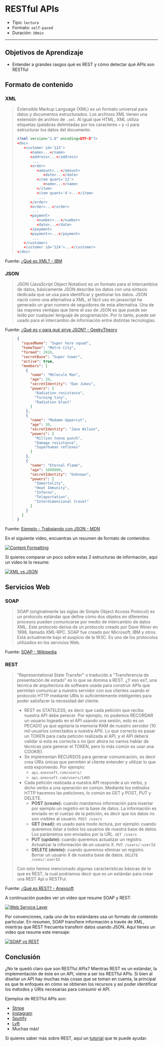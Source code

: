 # RESTful APIs

- Tipo: `lectura`
- Formato: `self-paced`
- Duración: `30min`

***

## Objetivos de Aprendizaje

- Entender a grandes rasgos qué es REST y cómo detectar qué APIs son RESTful

## Formato de contenido

### XML

> Extensible Markup Language (XML) es un formato universal para datos y
> documentos estructurados. Los archivos XML tienen una extensión de archivo de
> `.xml`. Al igual que HTML, XML utiliza etiquetas (palabras delimitadas por los
> caracteres `>` y `<`) para estructurar los datos del documento.
>
> ```xml
> <?xml version="1.0" encoding=UTF-8"?>
> <doc>
>    <customer id='123'>
>       <name>...</name>
>       <address>...</address>
>        ...
>       <order>
>          <amount>...</amount>
>             <date>...</date>
>          <item quant='12'>
>             <name>...</name>
>          </item>
>          <item quant='4'>...</item>
>           ...
>       </order>
>       <order>...</order>
>        ...
>       <payment>
>          <number>...</number>
>          <date>...</date>
>       </payment>
>       <payment>>...</payment>
>        ...
>    </customer>
>    <customer id='124'>...</customer>
> </doc>
> ```

Fuente: [¿Qué es XML? - IBM](https://www.ibm.com/support/knowledgecenter/es/SSEPGG_8.2.0/com.ibm.db2.ii.doc/opt/c0007799.htm)

### JSON

> JSON (JavaScript Object Notation) es un formato para el intercambios de datos,
> básicamente JSON describe los datos con una sintaxis dedicada que se usa para
> identificar y gestionar los datos. JSON nació como una alternativa a XML, el
> fácil uso en javascript ha generado un gran numero de seguidores de esta
> alternativa. Una de las mayores ventajas que tiene el uso de JSON es que puede
> ser leído por cualquier lenguaje de programación. Por lo tanto, puede ser
> usado para el intercambio de información entre distintas tecnologías.

Fuente: [¿Qué es y para qué sirve JSON? - GeekyTheory](https://geekytheory.com/json-i-que-es-y-para-que-sirve-json/)

> ```json
> {
>   "squadName": "Super hero squad",
>   "homeTown": "Metro City",
>   "formed": 2016,
>   "secretBase": "Super tower",
>   "active": true,
>   "members": [
>     {
>       "name": "Molecule Man",
>       "age": 29,
>       "secretIdentity": "Dan Jukes",
>       "powers": [
>         "Radiation resistance",
>         "Turning tiny",
>         "Radiation blast"
>       ]
>     },
>     {
>       "name": "Madame Uppercut",
>       "age": 39,
>       "secretIdentity": "Jane Wilson",
>       "powers": [
>         "Million tonne punch",
>         "Damage resistance",
>         "Superhuman reflexes"
>       ]
>     },
>     {
>       "name": "Eternal Flame",
>       "age": 1000000,
>       "secretIdentity": "Unknown",
>       "powers": [
>         "Immortality",
>         "Heat Immunity",
>         "Inferno",
>         "Teleportation",
>         "Interdimensional travel"
>       ]
>     }
>   ]
> }
> ```

Fuente: [Ejemplo - Trabajando con JSON - MDN](https://developer.mozilla.org/es/docs/Learn/JavaScript/Objects/JSON)

En el siguiente video, encuentras un resumen de formato de contenidos:

[![Content Formatting](https://img.youtube.com/vi/hTdYO7tKh_k/0.jpg)](https://youtu.be/hTdYO7tKh_k)

Si quieres comparar un poco sobre estas 2 estructuras de información, aquí un
video te lo resume:

[![XML vs JSON](https://img.youtube.com/vi/95X-pHvGBnw/0.jpg)](https://youtu.be/95X-pHvGBnw)

## Servicios Web

### SOAP

> SOAP (originalmente las siglas de Simple Object Access Protocol) es un
> protocolo estándar que define cómo dos objetos en diferentes procesos pueden
> comunicarse por medio de intercambio de datos XML. Este protocolo deriva de un
> protocolo creado por Dave Winer en 1998, llamado XML-RPC. SOAP fue creado por
> Microsoft, IBM y otros. Está actualmente bajo el auspicio de la W3C. Es uno de
> los protocolos utilizados en los servicios Web.

Fuente: [SOAP - Wikipedia](https://es.wikipedia.org/wiki/Simple_Object_Access_Protocol)

### REST

> "Representational State Transfer" o traducido a "Transferencia de presentación
> de estado" es lo que se domina a REST. ¿Y eso es?, una técnica de arquitectura
> de software usada para construir APIs que permitan comunicar a nuestro servidor
> con sus clientes usando el protocolo HTTP mediante URIs lo suficientemente
> inteligentes para poder satisfacer la necesidad del cliente.
>
> - REST es STATELESS, es decir que cada petición que reciba nuestra API debe
>   perecer. Por ejemplo, no podemos RECORDAR un usuario logeado en el API
>   usando una sesión, esto es un PECADO ya que agotaría la memoria RAM de
>   nuestro servidor (10 mil usuarios conectados a nuestra API). Lo que correcto
>   es pasar un TOKEN para cada petición realizada al API, y el API deberá
>   validar si esta es correcta o no (por ahora no vamos hablar de técnicas para
>   generar el TOKEN, pero lo más común es usar una COOKIE).
> - Se implementan RECURSOS para generar comunicación, es decir crea URIs únicas
>   que permiten al cliente entender y utilizar lo que está exponiendo.
>   Por ejemplo:
>   * `api.anexsoft.com/users/`
>   * `api.anexsoft.com/users/1405`
> - Cada petición realizada a nuestra API responde a un verbo, y dicho verbo a
>   una operación en común. Mediante los métodos HTTP hacemos las peticiones, lo
>   común es GET y POST, PUT y DELETE.
>   * **POST (create):** cuando mandamos información para insertar por ejemplo un
>     registro en la base de datos. La información es enviado en el cuerpo de la
>     petición, es decir que los datos no son visibles al usuario.
>     `POST /users`
>   * **GET (read):** es usado para modo lectura, por ejemplo: cuando queremos
>     listar a todos los usuarios de nuestra base de datos. Los parámetros son
>     enviados por la URL.
>     `GET /users`
>   * **PUT (update):** cuando queremos actualizar un registro. Actualizar la
>     información de un usuario X.
>     `PUT /users/:userId`
>   * **DELETE (delete):** cuando queremos eliminar un registro. Borrar un
>     usuario X de nuestra base de datos.
>     `DELETE /uses/:userId`
>
> Con esto hemos mencionado algunas caracteristicas básicas de lo que es REST,
> la cual podríamos decir que es un estándar para crear una REST Api o RESTFul.

Fuente: [¿Qué es REST? - Anexsoft](http://anexsoft.com/p/117/que-es-rest)

A continuación puedes ver un video que resume SOAP y REST:

[![Web Service Layer](https://img.youtube.com/vi/AyQboo5CycM/0.jpg)](https://youtu.be/AyQboo5CycM)

Por convenciones, cada uno de los estándares usa un formato de contenido
particular. En resumen, SOAP transfiere información a través de XML, mientras
que REST frecuenta transferir datos usando JSON. Aquí tienes un video que resume
este mensaje:

[![SOAP vs REST](https://img.youtube.com/vi/aI1DSeZAEMA/0.jpg)](https://youtu.be/aI1DSeZAEMA)

## Conclusión

¿No te quedó claro que son RESTful APIs? Mientras REST es un estándar, la
implementación de éste en un API, viene a ser los RESTful APIs. Si bien al
diseñar un API hay muchas más cosas que se toman en cuenta, la principal es que
te enfoques en cómo se obtienen los recursos y así poder identificar los métodos
y URIs necesarias para consumir el API.

Ejemplos de RESTful APIs son:

- [Stripe](https://stripe.com/docs/api/php)
- [Instagram](https://www.instagram.com/developer)
- [Spotify](https://developer.spotify.com/web-api/)
- [Lyft](https://developer.lyft.com/docs/overview)
- Muchas más!

Si quieres saber más sobre REST, aquí un [tutorial](http://www.restapitutorial.com/)
que te puede ayudar.
